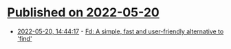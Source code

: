 # [Published on 2022-05-20](index.md)

* [2022-05-20, 14:44:17](https://news.ycombinator.com/item?id=31448148) - [Fd: A simple, fast and user-friendly alternative to 'find'](https://github.com/sharkdp/fd)
